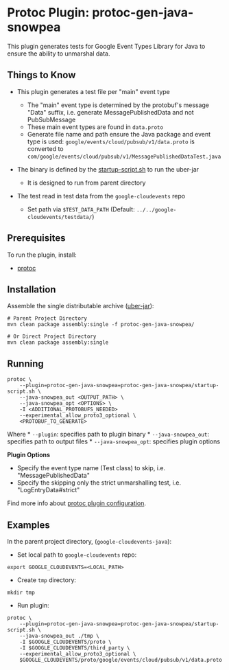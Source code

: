 # Protoc Plugin: protoc-gen-java-snowpea

This plugin generates tests for Google Event Types Library for Java to ensure the ability to unmarshal data.

## Things to Know

* This plugin generates a test file per "main" event type
    * The "main" event type is determined by the protobuf's message "Data" suffix, i.e. generate MessagePublishedData and not PubSubMessage
    * These main event types are found in `data.proto`
    * Generate file name and path ensure the Java package and event type is used: `google/events/cloud/pubsub/v1/data.proto` is converted to `com/google/events/cloud/pubsub/v1/MessagePublishedDataTest.java`

* The binary is defined by the [startup-script.sh](./startup-script.sh) to run the uber-jar
    * It is designed to run from parent directory

* The test read in test data from the `google-cloudevents` repo
    * Set path via `$TEST_DATA_PATH` (Default: `../../google-cloudevents/testdata/`)


## Prerequisites

To run the plugin, install:

* [protoc](https://grpc.io/docs/protoc-installation/)


## Installation

Assemble the single distributable archive ([uber-jar](https://maven.apache.org/plugins/maven-assembly-plugin/descriptor-refs.html#jar-with-dependencies)):
```
# Parent Project Directory
mvn clean package assembly:single -f protoc-gen-java-snowpea/

# Or Direct Project Directory
mvn clean package assembly:single
```

## Running

```
protoc \
    --plugin=protoc-gen-java-snowpea=protoc-gen-java-snowpea/startup-script.sh \
    --java-snowpea_out <OUTPUT_PATH> \
    --java-snowpea_opt <OPTIONS> \
    -I <ADDITIONAL_PROTOBUFS_NEEDED>
    --experimental_allow_proto3_optional \
    <PROTOBUF_TO_GENERATE>
```

Where
    * `--plugin`: specifies path to plugin binary
    * `--java-snowpea_out`: specifies path to output files
    * `--java-snowpea_opt`: specifies plugin options

**Plugin Options**
* Specify the event type name (Test class) to skip, i.e. "MessagePublishedData"
* Specify the skipping only the strict unmarshalling test, i.e. "LogEntryData#strict"

Find more info about [protoc plugin configuration](https://developers.google.com/protocol-buffers/docs/reference/cpp/google.protobuf.compiler.plugin).

## Examples

In the parent project directory, (`google-cloudevents-java`):

* Set local path to `google-cloudevents` repo:
```
export GOOGLE_CLOUDEVENTS=<LOCAL_PATH>
```

* Create `tmp` directory:
```
mkdir tmp
```

* Run plugin:
```
protoc \
    --plugin=protoc-gen-java-snowpea=protoc-gen-java-snowpea/startup-script.sh \
    --java-snowpea_out ./tmp \
    -I $GOOGLE_CLOUDEVENTS/proto \
    -I $GOOGLE_CLOUDEVENTS/third_party \
    --experimental_allow_proto3_optional \
    $GOOGLE_CLOUDEVENTS/proto/google/events/cloud/pubsub/v1/data.proto
```